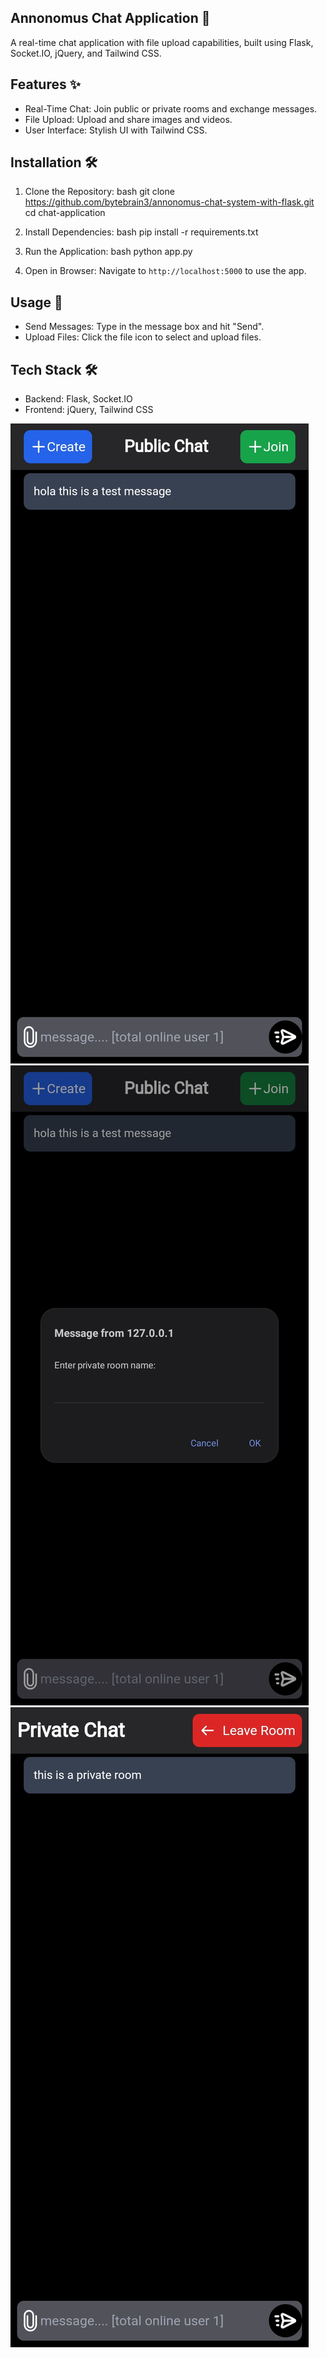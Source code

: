 
## Annonomus Chat Application 🚀

A real-time chat application with file upload capabilities, built using Flask, Socket.IO, jQuery, and Tailwind CSS.

## Features ✨

- Real-Time Chat: Join public or private rooms and exchange messages.
- File Upload: Upload and share images and videos.
- User Interface: Stylish UI with Tailwind CSS.

## Installation 🛠️

1. Clone the Repository:
   bash
   git clone https://github.com/bytebrain3/annonomus-chat-system-with-flask.git
   cd chat-application
   

2. Install Dependencies:
   bash
   pip install -r requirements.txt
   

3. Run the Application:
   bash
   python app.py
   

4. Open in Browser:
   Navigate to `http://localhost:5000` to use the app.

## Usage 💬

- Send Messages: Type in the message box and hit "Send".
- Upload Files: Click the file icon to select and upload files.

## Tech Stack 🛠️

- Backend: Flask, Socket.IO
- Frontend: jQuery, Tailwind CSS

![mainpage](main.jpg)
![joinpage](join.jpg)
![privateroom](private.jpg)

